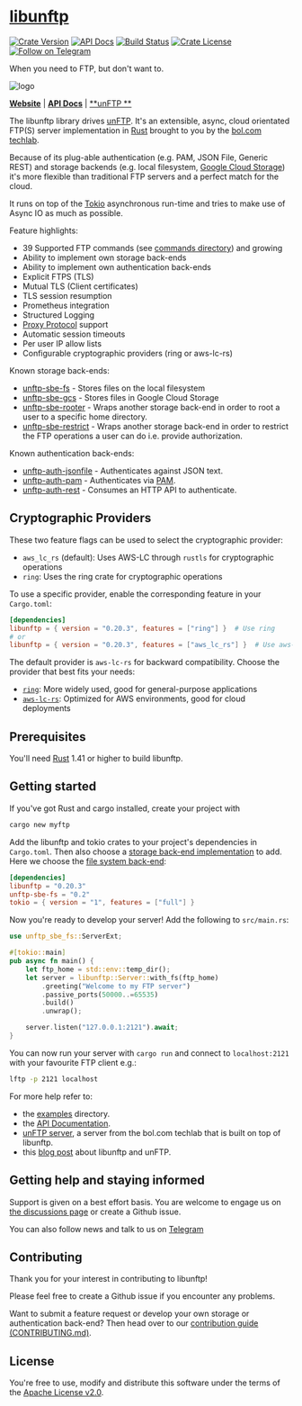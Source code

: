 # [libunftp](https://github.com/bolcom/libunftp)

[![Crate Version](https://img.shields.io/crates/v/libunftp.svg)](https://crates.io/crates/libunftp)
[![API Docs](https://docs.rs/libunftp/badge.svg)](https://docs.rs/libunftp)
[![Build Status](https://github.com/bolcom/libunftp/actions/workflows/rust.yml/badge.svg?branch=master)](https://github.com/bolcom/libunftp/actions/workflows/rust.yml)
[![Crate License](https://img.shields.io/crates/l/libunftp.svg)](https://crates.io/crates/libunftp)
[![Follow on Telegram](https://img.shields.io/badge/Follow%20on-Telegram-brightgreen.svg)](https://t.me/unftp)

When you need to FTP, but don't want to.

![logo](logo.png)

[**Website**](https://unftp.rs) | [**API Docs**](https://docs.rs/libunftp) | [**unFTP
**](https://github.com/bolcom/unFTP)

The libunftp library drives [unFTP](https://github.com/bolcom/unFTP). It's an extensible, async, cloud orientated FTP(S)
server implementation in [Rust](https://rust-lang.org) brought to you by the [bol.com techlab](https://techlab.bol.com).

Because of its plug-able authentication (e.g. PAM, JSON File, Generic REST) and storage
backends (e.g. local filesystem, [Google Cloud Storage](https://cloud.google.com/storage)) it's
more flexible than traditional FTP servers and a perfect match for the cloud.

It runs on top of the [Tokio](https://tokio.rs) asynchronous run-time and tries to make use of Async IO as much as
possible.

Feature highlights:

* 39 Supported FTP commands (see [commands directory](./src/server/controlchan/commands)) and growing
* Ability to implement own storage back-ends
* Ability to implement own authentication back-ends
* Explicit FTPS (TLS)
* Mutual TLS (Client certificates)
* TLS session resumption
* Prometheus integration
* Structured Logging
* [Proxy Protocol](https://www.haproxy.com/blog/haproxy/proxy-protocol/) support
* Automatic session timeouts
* Per user IP allow lists
* Configurable cryptographic providers (ring or aws-lc-rs)

Known storage back-ends:

* [unftp-sbe-fs](https://crates.io/crates/unftp-sbe-fs) - Stores files on the local filesystem
* [unftp-sbe-gcs](https://crates.io/crates/unftp-sbe-gcs) - Stores files in Google Cloud Storage
* [unftp-sbe-rooter](https://crates.io/crates/unftp-sbe-rooter) - Wraps another storage back-end in order to root a user
  to a specific home directory.
* [unftp-sbe-restrict](https://crates.io/crates/unftp-sbe-rooter) - Wraps another storage back-end in order to restrict
  the FTP operations a user can do i.e. provide authorization.

Known authentication back-ends:

* [unftp-auth-jsonfile](https://crates.io/crates/unftp-auth-jsonfile) - Authenticates against JSON text.
* [unftp-auth-pam](https://crates.io/crates/unftp-auth-pam) - Authenticates
  via [PAM](https://en.wikipedia.org/wiki/Linux_PAM).
* [unftp-auth-rest](https://crates.io/crates/unftp-auth-rest) - Consumes an HTTP API to authenticate.

## Cryptographic Providers

These two feature flags can be used to select the cryptographic provider:

- `aws_lc_rs` (default): Uses AWS-LC through `rustls` for cryptographic operations
- `ring`: Uses the ring crate for cryptographic operations

To use a specific provider, enable the corresponding feature in your `Cargo.toml`:

```toml
[dependencies]
libunftp = { version = "0.20.3", features = ["ring"] }  # Use ring
# or
libunftp = { version = "0.20.3", features = ["aws_lc_rs"] }  # Use aws-lc-rs (default)
```

The default provider is `aws-lc-rs` for backward compatibility. Choose the provider that best fits your needs:

- [`ring`](https://crates.io/crates/ring): More widely used, good for general-purpose applications
- [`aws-lc-rs`](https://crates.io/crates/aws-lc-rs): Optimized for AWS environments, good for cloud deployments

## Prerequisites

You'll need [Rust](https://rust-lang.org) 1.41 or higher to build libunftp.

## Getting started

If you've got Rust and cargo installed, create your project with

```sh
cargo new myftp
```

Add the libunftp and tokio crates to your project's dependencies in `Cargo.toml`. Then also choose
a [storage back-end implementation](https://crates.io/search?page=1&per_page=10&q=unftp-sbe) to
add. Here we choose the [file system back-end](https://crates.io/crates/unftp-sbe-fs):

```toml
[dependencies]
libunftp = "0.20.3"
unftp-sbe-fs = "0.2"
tokio = { version = "1", features = ["full"] }
```

Now you're ready to develop your server!
Add the following to `src/main.rs`:

```rust
use unftp_sbe_fs::ServerExt;

#[tokio::main]
pub async fn main() {
    let ftp_home = std::env::temp_dir();
    let server = libunftp::Server::with_fs(ftp_home)
        .greeting("Welcome to my FTP server")
        .passive_ports(50000..=65535)
        .build()
        .unwrap();

    server.listen("127.0.0.1:2121").await;
}
```

You can now run your server with `cargo run` and connect to `localhost:2121` with your favourite FTP client e.g.:

```sh
lftp -p 2121 localhost
```

For more help refer to:

- the [examples](./examples) directory.
- the [API Documentation](https://docs.rs/libunftp).
- [unFTP server](https://github.com/bolcom/unFTP), a server from the bol.com techlab that is built on top of libunftp.
- this [blog post](https://blog.abstractinvoke.com/05-07-unftp.html) about libunftp and unFTP.

## Getting help and staying informed

Support is given on a best effort basis. You are welcome to engage us
on [the discussions page](https://github.com/bolcom/libunftp/discussions)
or create a Github issue.

You can also follow news and talk to us on [Telegram](https://t.me/unftp)

## Contributing

Thank you for your interest in contributing to libunftp!

Please feel free to create a Github issue if you encounter any problems.

Want to submit a feature request or develop your own storage or authentication back-end? Then head over to
our [contribution guide (CONTRIBUTING.md)](CONTRIBUTING.md).

## License

You're free to use, modify and distribute this software under the terms of
the [Apache License v2.0](http://www.apache.org/licenses/LICENSE-2.0).
